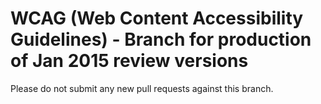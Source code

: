 WCAG (Web Content Accessibility Guidelines) - Branch for production of Jan 2015 review versions
===

Please do not submit any new pull requests against this branch.


